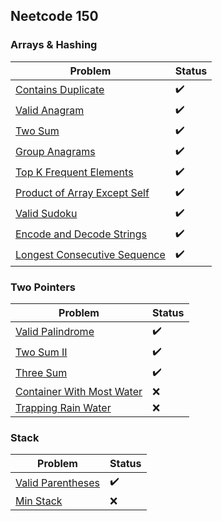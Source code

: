 ## Neetcode 150

### Arrays & Hashing

| Problem                                                                                       | Status             |
| --------------------------------------------------------------------------------------------- | ------------------ |
| [ Contains Duplicate ](https://leetcode.com/problems/contains-duplicate/)                     | :heavy_check_mark: |
| [ Valid Anagram ](https://leetcode.com/problems/contains-duplicate/)                          | :heavy_check_mark: |
| [ Two Sum ](https://leetcode.com/problems/two-sum/)                                           | :heavy_check_mark: |
| [ Group Anagrams ](https://leetcode.com/problems/contains-duplicate/)                         | :heavy_check_mark: |
| [ Top K Frequent Elements ](https://leetcode.com/problems/top-k-frequent-elements/)           | :heavy_check_mark: |
| [ Product of Array Except Self ](https://leetcode.com/problems/product-of-array-except-self/) | :heavy_check_mark: |
| [ Valid Sudoku ](https://leetcode.com/problems/contains-duplicate/)                           | :heavy_check_mark: |
| [ Encode and Decode Strings ](https://www.lintcode.com/problem/659/)                          | :heavy_check_mark: |
| [ Longest Consecutive Sequence ](https://leetcode.com/problems/contains-duplicate/)           | :heavy_check_mark: |

### Two Pointers

| Problem                                                                                 | Status             |
| --------------------------------------------------------------------------------------- | ------------------ |
| [ Valid Palindrome ](https://leetcode.com/problems/valid-palindrome/)                   | :heavy_check_mark: |
| [ Two Sum II ](https://leetcode.com/problems/two-sum-ii-input-array-is-sorted/)         | :heavy_check_mark: |
| [ Three Sum ](https://leetcode.com/problems/3sum/)                                      | :heavy_check_mark: |
| [ Container With Most Water ](https://leetcode.com/problems/container-with-most-water/) | :x:                |
| [ Trapping Rain Water ](https://leetcode.com/problems/trapping-rain-water/)             | :x:                |

### Stack

| Problem                                                                 | Status             |
| ----------------------------------------------------------------------- | ------------------ |
| [ Valid Parentheses ](https://leetcode.com/problems/valid-parentheses/) | :heavy_check_mark: |
| [ Min Stack ](https://leetcode.com/problems/min-stack/)                 | :x:                |

